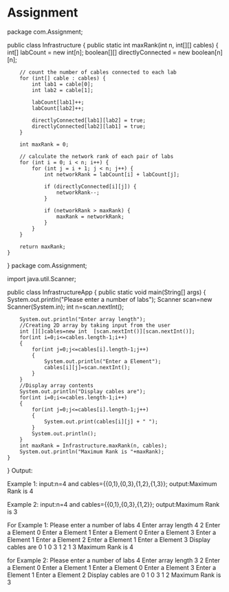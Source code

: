 # Assignment
package com.Assignment;

public class Infrastructure {
	public static int maxRank(int n, int[][] cables) {
		int[] labCount = new int[n];
		boolean[][] directlyConnected = new boolean[n][n];

		// count the number of cables connected to each lab
		for (int[] cable : cables) {
			int lab1 = cable[0];
			int lab2 = cable[1];

			labCount[lab1]++;
			labCount[lab2]++;

			directlyConnected[lab1][lab2] = true;
			directlyConnected[lab2][lab1] = true;
		}

		int maxRank = 0;

		// calculate the network rank of each pair of labs
		for (int i = 0; i < n; i++) {
			for (int j = i + 1; j < n; j++) {
				int networkRank = labCount[i] + labCount[j];

				if (directlyConnected[i][j]) {
					networkRank--;
				}

				if (networkRank > maxRank) {
					maxRank = networkRank;
				}
			}
		}

		return maxRank;
	}

}
package com.Assignment;

import java.util.Scanner;

public class InfrastructureApp {
	public static void main(String[] args) {
		System.out.println("Please enter a number of labs");
		Scanner scan=new Scanner(System.in);
		int n=scan.nextInt();

		System.out.println("Enter array length");
		//Creating 2D array by taking input from the user
		int [][]cables=new int	[scan.nextInt()][scan.nextInt()];
		for(int i=0;i<=cables.length-1;i++)
		{
			for(int j=0;j<=cables[i].length-1;j++)
			{
				System.out.println("Enter a Element");
				cables[i][j]=scan.nextInt();
			}
		}
		//Display array contents
		System.out.println("Display cables are");
		for(int i=0;i<=cables.length-1;i++)
		{
			for(int j=0;j<=cables[i].length-1;j++)
			{
				System.out.print(cables[i][j] + " ");
			}
			System.out.println();
		}
		int maxRank = Infrastructure.maxRank(n, cables);
		System.out.println("Maximum Rank is "+maxRank);
	}
}
Output:

Example 1:
input:n=4 and cables={{0,1},{0,3},{1,2},{1,3}};
output:Maximum Rank is 4

Example 2:
input:n=4 and cables={{0,1},{0,3},{1,2}};
output:Maximum Rank is 3

For Example 1:
Please enter a number of labs
4
Enter array length
4
2
Enter a Element
0
Enter a Element
1
Enter a Element
0
Enter a Element
3
Enter a Element
1
Enter a Element
2
Enter a Element
1
Enter a Element
3
Display cables are
0 1 
0 3 
1 2 
1 3 
Maximum Rank is 4

for Example 2:
Please enter a number of labs
4
Enter array length
3
2
Enter a Element
0
Enter a Element
1
Enter a Element
0
Enter a Element
3
Enter a Element
1
Enter a Element
2
Display cables are
0 1 
0 3 
1 2 
Maximum Rank is 3

